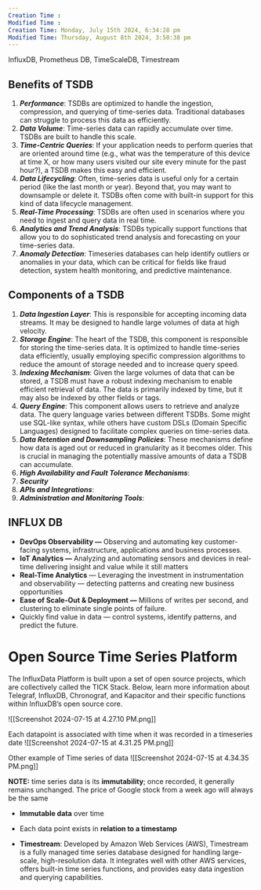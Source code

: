 ```yaml
---
Creation Time :
Modified Time :
Creation Time: Monday, July 15th 2024, 6:34:28 pm
Modified Time: Thursday, August 8th 2024, 3:50:38 pm
---
```

InfluxDB, Prometheus DB, TimeScaleDB, Timestream



## Benefits of TSDB

1. **_Performance_**: TSDBs are optimized to handle the ingestion, compression, and querying of time-series data. Traditional databases can struggle to process this data as efficiently.
2. **_Data Volume_**: Time-series data can rapidly accumulate over time. TSDBs are built to handle this scale.
3. **_Time-Centric Queries_**: If your application needs to perform queries that are oriented around time (e.g., what was the temperature of this device at time X, or how many users visited our site every minute for the past hour?), a TSDB makes this easy and efficient.
4. **_Data Lifecycling_**: Often, time-series data is useful only for a certain period (like the last month or year). Beyond that, you may want to downsample or delete it. TSDBs often come with built-in support for this kind of data lifecycle management.
5. **_Real-Time Processing_**: TSDBs are often used in scenarios where you need to ingest and query data in real time.
6. **_Analytics and Trend Analysis_**: TSDBs typically support functions that allow you to do sophisticated trend analysis and forecasting on your time-series data.
7. **_Anomaly Detection_**: Timeseries databases can help identify outliers or anomalies in your data, which can be critical for fields like fraud detection, system health monitoring, and predictive maintenance.

## Components of a TSDB

1. **_Data Ingestion Layer_**: This is responsible for accepting incoming data streams. It may be designed to handle large volumes of data at high velocity.
2. **_Storage Engine_**: The heart of the TSDB, this component is responsible for storing the time-series data. It is optimized to handle time-series data efficiently, usually employing specific compression algorithms to reduce the amount of storage needed and to increase query speed.
3. **_Indexing Mechanism_**: Given the large volumes of data that can be stored, a TSDB must have a robust indexing mechanism to enable efficient retrieval of data. The data is primarily indexed by time, but it may also be indexed by other fields or tags.
4. **_Query Engine_**: This component allows users to retrieve and analyze data. The query language varies between different TSDBs. Some might use SQL-like syntax, while others have custom DSLs (Domain Specific Languages) designed to facilitate complex queries on time-series data.
5. **_Data Retention and Downsampling Policies_**: These mechanisms define how data is aged out or reduced in granularity as it becomes older. This is crucial in managing the potentially massive amounts of data a TSDB can accumulate.
6. **_High Availability and Fault Tolerance Mechanisms_**:
7. **_Security_**
8. **_APIs and Integrations_**:
9. **_Administration and Monitoring Tools_**:



## INFLUX DB

- **DevOps Observability —** Observing and automating key customer-facing systems, infrastructure, applications and business processes.
- **IoT Analytics —** Analyzing and automating sensors and devices in real-time delivering insight and value while it still matters
- **Real-Time Analytics** — Leveraging the investment in instrumentation and observability — detecting patterns and creating new business opportunities
- **Ease of Scale-Out & Deployment —** Millions of writes per second, and clustering to eliminate single points of failure.
- Quickly find value in data — control systems, identify patterns, and predict the future.

# Open Source Time Series Platform

The InfluxData Platform is built upon a set of open source projects, which are collectively called the TICK Stack. Below, learn more information about Telegraf, InfluxDB, Chronograf, and Kapacitor and their specific functions within InfluxDB’s open source core.

![[Screenshot 2024-07-15 at 4.27.10 PM.png]]

Each datapoint is associated with time when it was recorded in a timeseries date
![[Screenshot 2024-07-15 at 4.31.25 PM.png]]

Other example of Time series of data
![[Screenshot 2024-07-15 at 4.34.35 PM.png]]

**NOTE:** 
time series data is its **immutability**; once recorded, it generally remains unchanged. The price of Google stock from a week ago will always be the same
- **Immutable data** over time
- Each data point exists in **relation to a timestamp**

- **Timestream**: Developed by Amazon Web Services (AWS), Timestream is a fully managed time series database designed for handling large-scale, high-resolution data. It integrates well with other AWS services, offers built-in time series functions, and provides easy data ingestion and querying capabilities.
